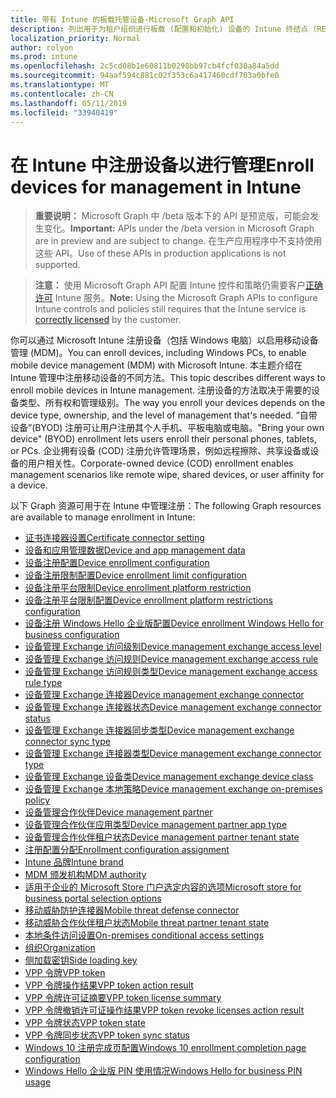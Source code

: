 ```yaml
---
title: 带有 Intune 的板载托管设备-Microsoft Graph API
description: 列出用于为租户组织进行板载 (配置和初始化) 设备的 Intune 终结点 (REST) 的 Microsoft Graph API。
localization_priority: Normal
author: rolyon
ms.prod: intune
ms.openlocfilehash: 2c5cd08b1e60811b0298bb97cb4fcf030a84a5dd
ms.sourcegitcommit: 94aaf594c881c02f353c6a417460cdf783a0bfe0
ms.translationtype: MT
ms.contentlocale: zh-CN
ms.lasthandoff: 05/11/2019
ms.locfileid: "33940419"
---
```

# <a name="enroll-devices-for-management-in-intune"></a><span data-ttu-id="1b9b0-103">在 Intune 中注册设备以进行管理</span><span class="sxs-lookup"><span data-stu-id="1b9b0-103">Enroll devices for management in Intune</span></span>

> <span data-ttu-id="1b9b0-104">**重要说明：** Microsoft Graph 中 /beta 版本下的 API 是预览版，可能会发生变化。</span><span class="sxs-lookup"><span data-stu-id="1b9b0-104">**Important:** APIs under the /beta version in Microsoft Graph are in preview and are subject to change.</span></span> <span data-ttu-id="1b9b0-105">在生产应用程序中不支持使用这些 API。</span><span class="sxs-lookup"><span data-stu-id="1b9b0-105">Use of these APIs in production applications is not supported.</span></span>

> <span data-ttu-id="1b9b0-106">**注意：** 使用 Microsoft Graph API 配置 Intune 控件和策略仍需要客户[正确许可](https://www.microsoft.com/en-us/cloud-platform/microsoft-intune-pricing) Intune 服务。</span><span class="sxs-lookup"><span data-stu-id="1b9b0-106">**Note:** Using the Microsoft Graph APIs to configure Intune controls and policies still requires that the Intune service is [correctly licensed](https://www.microsoft.com/en-us/cloud-platform/microsoft-intune-pricing) by the customer.</span></span>

<span data-ttu-id="1b9b0-107">你可以通过 Microsoft Intune 注册设备（包括 Windows 电脑）以启用移动设备管理 (MDM)。</span><span class="sxs-lookup"><span data-stu-id="1b9b0-107">You can enroll devices, including Windows PCs, to enable mobile device management (MDM) with Microsoft Intune.</span></span> <span data-ttu-id="1b9b0-108">本主题介绍在 Intune 管理中注册移动设备的不同方法。</span><span class="sxs-lookup"><span data-stu-id="1b9b0-108">This topic describes different ways to enroll mobile devices in Intune management.</span></span> <span data-ttu-id="1b9b0-109">注册设备的方法取决于需要的设备类型、所有权和管理级别。</span><span class="sxs-lookup"><span data-stu-id="1b9b0-109">The way you enroll your devices depends on the device type, ownership, and the level of management that's needed.</span></span> <span data-ttu-id="1b9b0-110">“自带设备”(BYOD) 注册可让用户注册其个人手机、平板电脑或电脑。</span><span class="sxs-lookup"><span data-stu-id="1b9b0-110">"Bring your own device" (BYOD) enrollment lets users enroll their personal phones, tablets, or PCs.</span></span> <span data-ttu-id="1b9b0-111">企业拥有设备 (COD) 注册允许管理场景，例如远程擦除、共享设备或设备的用户相关性。</span><span class="sxs-lookup"><span data-stu-id="1b9b0-111">Corporate-owned device (COD) enrollment enables management scenarios like remote wipe, shared devices, or user affinity for a device.</span></span>

<span data-ttu-id="1b9b0-112">以下 Graph 资源可用于在 Intune 中管理注册：</span><span class="sxs-lookup"><span data-stu-id="1b9b0-112">The following Graph resources are available to manage enrollment in Intune:</span></span>

- [<span data-ttu-id="1b9b0-113">证书连接器设置</span><span class="sxs-lookup"><span data-stu-id="1b9b0-113">Certificate connector setting</span></span>](intune-onboarding-certificateconnectorsetting.md)
- [<span data-ttu-id="1b9b0-114">设备和应用管理数据</span><span class="sxs-lookup"><span data-stu-id="1b9b0-114">Device and app management data</span></span>](intune-onboarding-deviceandappmanagementdata.md)
- [<span data-ttu-id="1b9b0-115">设备注册配置</span><span class="sxs-lookup"><span data-stu-id="1b9b0-115">Device enrollment configuration</span></span>](intune-onboarding-deviceenrollmentconfiguration.md)
- [<span data-ttu-id="1b9b0-116">设备注册限制配置</span><span class="sxs-lookup"><span data-stu-id="1b9b0-116">Device enrollment limit configuration</span></span>](intune-onboarding-deviceenrollmentlimitconfiguration.md)
- [<span data-ttu-id="1b9b0-117">设备注册平台限制</span><span class="sxs-lookup"><span data-stu-id="1b9b0-117">Device enrollment platform restriction</span></span>](intune-onboarding-deviceenrollmentplatformrestriction.md)
- [<span data-ttu-id="1b9b0-118">设备注册平台限制配置</span><span class="sxs-lookup"><span data-stu-id="1b9b0-118">Device enrollment platform restrictions configuration</span></span>](intune-onboarding-deviceenrollmentplatformrestrictionsconfiguration.md)
- [<span data-ttu-id="1b9b0-119">设备注册 Windows Hello 企业版配置</span><span class="sxs-lookup"><span data-stu-id="1b9b0-119">Device enrollment Windows Hello for business configuration</span></span>](intune-onboarding-deviceenrollmentwindowshelloforbusinessconfiguration.md)
- [<span data-ttu-id="1b9b0-120">设备管理 Exchange 访问级别</span><span class="sxs-lookup"><span data-stu-id="1b9b0-120">Device management exchange access level</span></span>](intune-onboarding-devicemanagementexchangeaccesslevel.md)
- [<span data-ttu-id="1b9b0-121">设备管理 Exchange 访问规则</span><span class="sxs-lookup"><span data-stu-id="1b9b0-121">Device management exchange access rule</span></span>](intune-onboarding-devicemanagementexchangeaccessrule.md)
- [<span data-ttu-id="1b9b0-122">设备管理 Exchange 访问规则类型</span><span class="sxs-lookup"><span data-stu-id="1b9b0-122">Device management exchange access rule type</span></span>](intune-onboarding-devicemanagementexchangeaccessruletype.md)
- [<span data-ttu-id="1b9b0-123">设备管理 Exchange 连接器</span><span class="sxs-lookup"><span data-stu-id="1b9b0-123">Device management exchange connector</span></span>](intune-onboarding-devicemanagementexchangeconnector.md)
- [<span data-ttu-id="1b9b0-124">设备管理 Exchange 连接器状态</span><span class="sxs-lookup"><span data-stu-id="1b9b0-124">Device management exchange connector status</span></span>](intune-onboarding-devicemanagementexchangeconnectorstatus.md)
- [<span data-ttu-id="1b9b0-125">设备管理 Exchange 连接器同步类型</span><span class="sxs-lookup"><span data-stu-id="1b9b0-125">Device management exchange connector sync type</span></span>](intune-onboarding-devicemanagementexchangeconnectorsynctype.md)
- [<span data-ttu-id="1b9b0-126">设备管理 Exchange 连接器类型</span><span class="sxs-lookup"><span data-stu-id="1b9b0-126">Device management exchange connector type</span></span>](intune-onboarding-devicemanagementexchangeconnectortype.md)
- [<span data-ttu-id="1b9b0-127">设备管理 Exchange 设备类</span><span class="sxs-lookup"><span data-stu-id="1b9b0-127">Device management exchange device class</span></span>](intune-onboarding-devicemanagementexchangedeviceclass.md)
- [<span data-ttu-id="1b9b0-128">设备管理 Exchange 本地策略</span><span class="sxs-lookup"><span data-stu-id="1b9b0-128">Device management exchange on-premises policy</span></span>](intune-onboarding-devicemanagementexchangeonpremisespolicy.md)
- [<span data-ttu-id="1b9b0-129">设备管理合作伙伴</span><span class="sxs-lookup"><span data-stu-id="1b9b0-129">Device management partner</span></span>](intune-onboarding-devicemanagementpartner.md)
- [<span data-ttu-id="1b9b0-130">设备管理合作伙伴应用类型</span><span class="sxs-lookup"><span data-stu-id="1b9b0-130">Device management partner app type</span></span>](intune-onboarding-devicemanagementpartnerapptype.md)
- [<span data-ttu-id="1b9b0-131">设备管理合作伙伴租户状态</span><span class="sxs-lookup"><span data-stu-id="1b9b0-131">Device management partner tenant state</span></span>](intune-onboarding-devicemanagementpartnertenantstate.md)
- [<span data-ttu-id="1b9b0-132">注册配置分配</span><span class="sxs-lookup"><span data-stu-id="1b9b0-132">Enrollment configuration assignment</span></span>](intune-onboarding-enrollmentconfigurationassignment.md)
- [<span data-ttu-id="1b9b0-133">Intune 品牌</span><span class="sxs-lookup"><span data-stu-id="1b9b0-133">Intune brand</span></span>](intune-onboarding-intunebrand.md)
- [<span data-ttu-id="1b9b0-134">MDM 颁发机构</span><span class="sxs-lookup"><span data-stu-id="1b9b0-134">MDM authority</span></span>](intune-onboarding-mdmauthority.md)
- [<span data-ttu-id="1b9b0-135">适用于企业的 Microsoft Store 门户选定内容的选项</span><span class="sxs-lookup"><span data-stu-id="1b9b0-135">Microsoft store for business portal selection options</span></span>](intune-onboarding-microsoftstoreforbusinessportalselectionoptions.md)
- [<span data-ttu-id="1b9b0-136">移动威胁防护连接器</span><span class="sxs-lookup"><span data-stu-id="1b9b0-136">Mobile threat defense connector</span></span>](intune-onboarding-mobilethreatdefenseconnector.md)
- [<span data-ttu-id="1b9b0-137">移动威胁合作伙伴租户状态</span><span class="sxs-lookup"><span data-stu-id="1b9b0-137">Mobile threat partner tenant state</span></span>](intune-onboarding-mobilethreatpartnertenantstate.md)
- [<span data-ttu-id="1b9b0-138">本地条件访问设置</span><span class="sxs-lookup"><span data-stu-id="1b9b0-138">On-premises conditional access settings</span></span>](intune-onboarding-onpremisesconditionalaccesssettings.md)
- [<span data-ttu-id="1b9b0-139">组织</span><span class="sxs-lookup"><span data-stu-id="1b9b0-139">Organization</span></span>](intune-onboarding-organization.md)
- [<span data-ttu-id="1b9b0-140">侧加载密钥</span><span class="sxs-lookup"><span data-stu-id="1b9b0-140">Side loading key</span></span>](intune-onboarding-sideloadingkey.md)
- [<span data-ttu-id="1b9b0-141">VPP 令牌</span><span class="sxs-lookup"><span data-stu-id="1b9b0-141">VPP token</span></span>](intune-onboarding-vpptoken.md)
- [<span data-ttu-id="1b9b0-142">VPP 令牌操作结果</span><span class="sxs-lookup"><span data-stu-id="1b9b0-142">VPP token action result</span></span>](intune-onboarding-vpptokenactionresult.md)
- [<span data-ttu-id="1b9b0-143">VPP 令牌许可证摘要</span><span class="sxs-lookup"><span data-stu-id="1b9b0-143">VPP token license summary</span></span>](intune-onboarding-vpptokenlicensesummary.md)
- [<span data-ttu-id="1b9b0-144">VPP 令牌撤销许可证操作结果</span><span class="sxs-lookup"><span data-stu-id="1b9b0-144">VPP token revoke licenses action result</span></span>](intune-onboarding-vpptokenrevokelicensesactionresult.md)
- [<span data-ttu-id="1b9b0-145">VPP 令牌状态</span><span class="sxs-lookup"><span data-stu-id="1b9b0-145">VPP token state</span></span>](intune-onboarding-vpptokenstate.md)
- [<span data-ttu-id="1b9b0-146">VPP 令牌同步状态</span><span class="sxs-lookup"><span data-stu-id="1b9b0-146">VPP token sync status</span></span>](intune-onboarding-vpptokensyncstatus.md)
- [<span data-ttu-id="1b9b0-147">Windows 10 注册完成页配置</span><span class="sxs-lookup"><span data-stu-id="1b9b0-147">Windows 10 enrollment completion page configuration</span></span>](intune-onboarding-windows10enrollmentcompletionpageconfiguration.md)
- [<span data-ttu-id="1b9b0-148">Windows Hello 企业版 PIN 使用情况</span><span class="sxs-lookup"><span data-stu-id="1b9b0-148">Windows Hello for business PIN usage</span></span>](intune-onboarding-windowshelloforbusinesspinusage.md)
